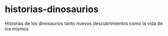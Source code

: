 # historias-dinosaurios
Historias de los dinosaurios tanto nuevos descubrimientos como la vida de los mismos
